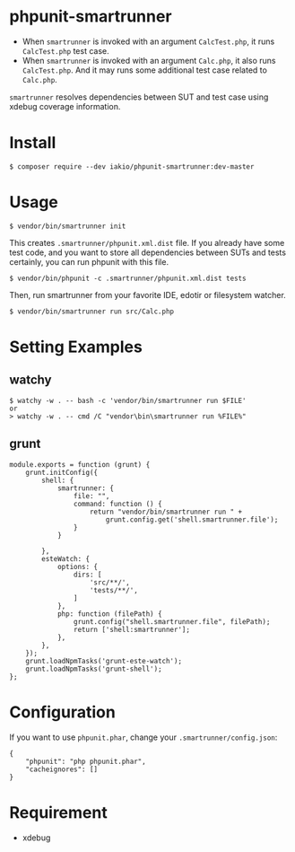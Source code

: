 phpunit-smartrunner
===================

* When `smartrunner` is invoked with an argument `CalcTest.php`, it runs `CalcTest.php` test case.
* When `smartrunner` is invoked with an argument `Calc.php`, it also runs `CalcTest.php`. And it may runs some additional test case related to `Calc.php`.

`smartrunner` resolves dependencies between SUT and test case using xdebug coverage information.

# Install

```
$ composer require --dev iakio/phpunit-smartrunner:dev-master
```

# Usage

```
$ vendor/bin/smartrunner init
```

This creates `.smartrunner/phpunit.xml.dist` file. If you already have
some test code, and you want to store all dependencies between
SUTs and tests certainly, you can run phpunit with this file.

```
$ vendor/bin/phpunit -c .smartrunner/phpunit.xml.dist tests
```

Then, run smartrunner from your favorite IDE, edotir or filesystem watcher.

```
$ vendor/bin/smartrunner run src/Calc.php
```

# Setting Examples

## watchy

```
$ watchy -w . -- bash -c 'vendor/bin/smartrunner run $FILE'
or
> watchy -w . -- cmd /C "vendor\bin\smartrunner run %FILE%"
```

## grunt

```
module.exports = function (grunt) {
    grunt.initConfig({
        shell: {
            smartrunner: {
                file: "",
                command: function () {
                    return "vendor/bin/smartrunner run " +
                        grunt.config.get('shell.smartrunner.file');
                }
            }

        },
        esteWatch: {
            options: {
                dirs: [
                    'src/**/',
                    'tests/**/',
                ]
            },
            php: function (filePath) {
                grunt.config("shell.smartrunner.file", filePath);
                return ['shell:smartrunner'];
            },
        },
    });
    grunt.loadNpmTasks('grunt-este-watch');
    grunt.loadNpmTasks('grunt-shell');
};
```
# Configuration

If you want to use `phpunit.phar`, change your `.smartrunner/config.json`:

```
{
    "phpunit": "php phpunit.phar",
    "cacheignores": []
}
```

# Requirement

- xdebug
